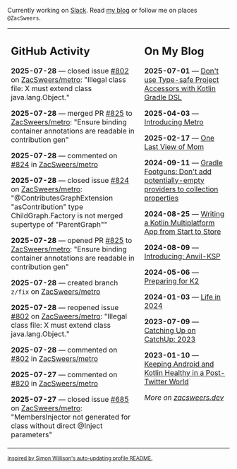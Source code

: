 Currently working on [Slack](https://slack.com/). Read [my blog](https://zacsweers.dev/) or follow me on places `@ZacSweers`.

<table><tr><td valign="top" width="60%">

## GitHub Activity
<!-- githubActivity starts -->
**2025-07-28** — closed issue [#802](https://github.com/ZacSweers/metro/issues/802) on [ZacSweers/metro](https://github.com/ZacSweers/metro): "Illegal class file: X must extend class java.lang.Object."

**2025-07-28** — merged PR [#825](https://github.com/ZacSweers/metro/pull/825) to [ZacSweers/metro](https://github.com/ZacSweers/metro): "Ensure binding container annotations are readable in contribution gen"

**2025-07-28** — commented on [#824](https://github.com/ZacSweers/metro/issues/824#issuecomment-3127903358) in [ZacSweers/metro](https://github.com/ZacSweers/metro)

**2025-07-28** — closed issue [#824](https://github.com/ZacSweers/metro/issues/824) on [ZacSweers/metro](https://github.com/ZacSweers/metro): "@ContributesGraphExtension "asContribution" type ChildGraph.Factory is not merged supertype of "ParentGraph""

**2025-07-28** — opened PR [#825](https://github.com/ZacSweers/metro/pull/825) to [ZacSweers/metro](https://github.com/ZacSweers/metro): "Ensure binding container annotations are readable in contribution gen"

**2025-07-28** — created branch `z/fix` on [ZacSweers/metro](https://github.com/ZacSweers/metro)

**2025-07-28** — reopened issue [#802](https://github.com/ZacSweers/metro/issues/802) on [ZacSweers/metro](https://github.com/ZacSweers/metro): "Illegal class file: X must extend class java.lang.Object."

**2025-07-28** — commented on [#802](https://github.com/ZacSweers/metro/issues/802#issuecomment-3127882903) in [ZacSweers/metro](https://github.com/ZacSweers/metro)

**2025-07-27** — commented on [#820](https://github.com/ZacSweers/metro/issues/820#issuecomment-3125277603) in [ZacSweers/metro](https://github.com/ZacSweers/metro)

**2025-07-27** — closed issue [#685](https://github.com/ZacSweers/metro/issues/685) on [ZacSweers/metro](https://github.com/ZacSweers/metro): "MembersInjector not generated for class without direct @Inject parameters"
<!-- githubActivity ends -->
</td><td valign="top" width="40%">

## On My Blog
<!-- blog starts -->
**2025-07-01** — [Don't use Type-safe Project Accessors with Kotlin Gradle DSL](https://www.zacsweers.dev/dont-use-type-safe-project-accessors-with-kotlin-gradle-dsl/)

**2025-04-03** — [Introducing Metro](https://www.zacsweers.dev/introducing-metro/)

**2025-02-17** — [One Last View of Mom](https://www.zacsweers.dev/one-last-view-of-mom/)

**2024-09-11** — [Gradle Footguns: Don't add potentially-empty providers to collection properties](https://www.zacsweers.dev/gradle-footgun-adding-empty-providers-to-collection-properties/)

**2024-08-25** — [Writing a Kotlin Multiplatform App from Start to Store](https://www.zacsweers.dev/writing-a-kotlin-multiplatform-app-from-start-to-store/)

**2024-08-09** — [Introducing: Anvil-KSP](https://www.zacsweers.dev/introducing-anvil-ksp/)

**2024-05-06** — [Preparing for K2](https://www.zacsweers.dev/preparing-for-k2/)

**2024-01-03** — [Life in 2024](https://www.zacsweers.dev/life-in-2024/)

**2023-07-09** — [Catching Up on CatchUp: 2023](https://www.zacsweers.dev/catching-up-on-catchup-2023/)

**2023-01-10** — [Keeping Android and Kotlin Healthy in a Post-Twitter World](https://www.zacsweers.dev/keeping-android-healthy/)
<!-- blog ends -->
_More on [zacsweers.dev](https://zacsweers.dev/)_
</td></tr></table>

<sub><a href="https://simonwillison.net/2020/Jul/10/self-updating-profile-readme/">Inspired by Simon Willison's auto-updating profile README.</a></sub>